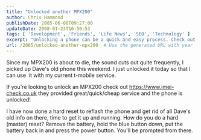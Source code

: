```yaml
---
title: "Unlocked another MPX200"
author: Chris Hammond
publishDate: 2005-06-08T09:27:00
updateDate: 2008-01-23T16:50:53
tags: [ 'Development', 'Friends', 'Life News', 'SEO', 'Technology' ]
excerpt: "Unlocking a phone can be a quick and easy process. Check out https://www.imei-check.co.uk for great/quick/cheap service to unlock your device hassle-free."
url: /2005/unlocked-another-mpx200  # Use the generated URL with year
---
```

<P>Since my MPX200 is about to die, the sound cuts out quite frequently, I picked up Dave's old phone this weekend. I just unlocked it today so that I can use&nbsp; it with my current t-mobile service. </P> <P>If you're looking to unlock an MPX200 check out <A href="https://www.imei-check.co.uk">https://www.imei-check.co.uk</A>&nbsp;they provided great/quick/cheap service and the phone is unlocked!</P> <P>I&nbsp;have now done a hard reset to reflash the phone and get rid of all Dave's old info on there, time to get it up and running. How do you do a hard (master)&nbsp;reset? Remove the battery, hold the blue button down, put&nbsp;the battery back in and press the power button. You'll be prompted from there.</P>

